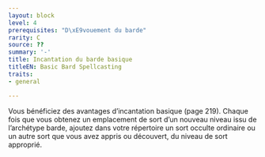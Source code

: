 ```yaml
---
layout: block
level: 4
prerequisites: "D\xE9vouement du barde"
rarity: C
source: ??
summary: '-'
title: Incantation du barde basique
titleEN: Basic Bard Spellcasting
traits:
- general

---
```


<p>Vous bénéficiez des avantages d’incantation basique (page 219). Chaque fois que vous obtenez un emplacement de sort d’un nouveau niveau issu de l’archétype barde, ajoutez dans votre répertoire un sort occulte ordinaire ou un autre sort que vous avez appris ou découvert, du niveau de sort approprié.</p>